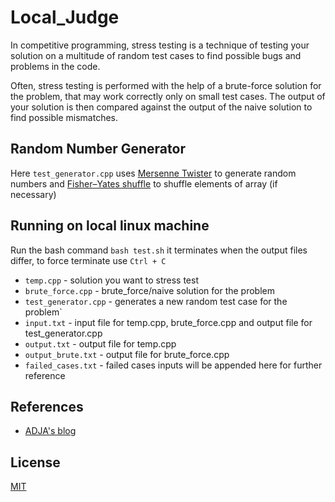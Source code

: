 # Local_Judge
In competitive programming, stress testing is a technique of testing your solution on a multitude of random test cases to find possible bugs and problems in the code.

Often, stress testing is performed with the help of a brute-force solution for the problem, that may work correctly only on small test cases. The output of your solution is then compared against the output of the naive solution to find possible mismatches.

## Random Number Generator
Here `test_generator.cpp` uses [Mersenne Twister](https://en.wikipedia.org/wiki/Mersenne_Twister) to generate random numbers
and [Fisher–Yates shuffle](https://en.wikipedia.org/wiki/Fisher%E2%80%93Yates_shuffle) to shuffle elements of array (if necessary)

## Running on local linux machine 
Run the bash command `bash test.sh` it terminates when the output files differ, to force terminate use `Ctrl + C`

- `temp.cpp`      -           solution you want to stress test
- `brute_force.cpp`  -        brute_force/naive solution for the problem
- `test_generator.cpp` -      generates a new random test case for the problem`
- `input.txt`    -            input file for temp.cpp, brute_force.cpp and output file for test_generator.cpp
- `output.txt`   -            output file for temp.cpp
- `output_brute.txt` -        output file for brute_force.cpp
- `failed_cases.txt` -        failed cases inputs will be appended here for further reference

## References
- [ADJA's blog](http://www.algos.school/stress-testing)
## License

[MIT](https://choosealicense.com/licenses/mit/)

